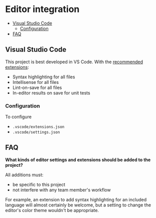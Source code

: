 # Editor integration

- [Visual Studio Code](#visual-studio-code)
  - [Configuration](#configuration)
- [FAQ](#faq)

## Visual Studio Code

This project is best developed in VS Code. With the [recommended extensions](https://code.visualstudio.com/docs/editor/extension-gallery#_workspace-recommended-extensions):

- Syntax highlighting for all files
- Intellisense for all files
- Lint-on-save for all files
- In-editor results on save for unit tests

### Configuration

To configure

- `.vscode/extensions.json`
- `.vscode/settings.json`

## FAQ

**What kinds of editor settings and extensions should be added to the project?**

All additions must:

- be specific to this project
- not interfere with any team member's workflow

For example, an extension to add syntax highlighting for an included language will almost certainly be welcome, but a setting to change the editor's color theme wouldn't be appropriate.
